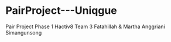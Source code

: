 # PairProject---Uniqgue
Pair Project Phase 1 Hactiv8 Team 3
Fatahillah & Martha Anggriani Simangunsong
